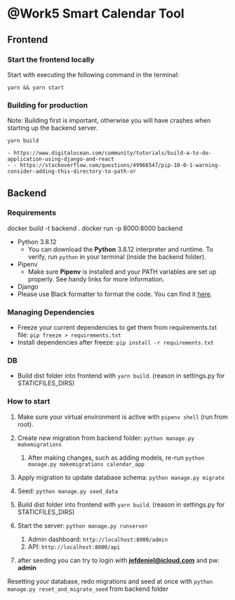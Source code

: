 # @Work5 Smart Calendar Tool

## Frontend

### Start the frontend locally

Start with executing the following command in the terminal:

```
yarn && yarn start
```

### Building for production

Note: Building first is important, otherwise you will have crashes when starting up the backend server.

```
yarn build

- https://www.digitalocean.com/community/tutorials/build-a-to-do-application-using-django-and-react
- - https://stackoverflow.com/questions/49966547/pip-10-0-1-warning-consider-adding-this-directory-to-path-or

```

## Backend

### Requirements

docker build -t backend .
docker run -p 8000:8000 backend

- Python 3.8.12
  - You can download the **Python** 3.8.12 interpreter and runtime. To verify, run `python` in your terminal (inside the backend folder).
- Pipenv
  - Make sure **Pipenv** is installed and your PATH variables are set up properly. See handy links for more information.
- Django
- Please use Black formatter to format the code. You can find it [here](https://code.visualstudio.com/docs/python/formatting).

### Managing Dependencies

- Freeze your current dependencies to get them from requirements.txt file: `pip freeze > requirements.txt`
- Install dependencies after freeze: `pip install -r requirements.txt`

### DB

- Build dist folder into frontend with `yarn build`. (reason in settings.py for STATICFILES_DIRS)

### How to start

1. Make sure your virtual environment is active with `pipenv shell` (run from root).
2. Create new migration from backend folder: `python manage.py makemigrations`
   1. After making changes, such as adding models, re-run `python manage.py makemigrations calendar_app`
3. Apply migration to update database schema: `python manage.py migrate`
4. Seed: `python manage.py seed_data`
5. Build dist folder into frontend with `yarn build`. (reason in settings.py for STATICFILES_DIRS)

6. Start the server: `python manage.py runserver`
   1. Admin dashboard: `http://localhost:8000/admin`
   2. API: `http://localhost:8000/api`
7. after seeding you can try to login with **jefdeniel@icloud.com** and pw: **admin**

Resetting your database, redo migrations and seed at once with `python manage.py reset_and_migrate_seed` from backend folder
